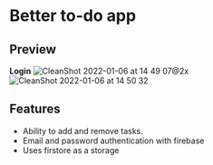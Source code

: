# Better to-do app
## Preview
**Login**
![CleanShot 2022-01-06 at 14 49 07@2x](https://user-images.githubusercontent.com/34932547/148463519-a9a0a19f-1d26-4cd1-af16-6e10b4efd9dd.jpg)
![CleanShot 2022-01-06 at 14 50 32](https://user-images.githubusercontent.com/34932547/148463511-26429225-e16f-4eeb-a1be-f78159cd877c.gif)

## Features
* Ability to add and remove tasks.
* Email and password authentication with firebase
* Uses firstore as a storage
